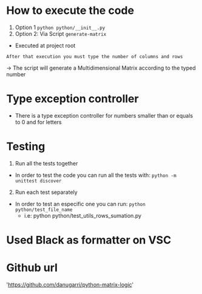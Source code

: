# How to execute the code

1. Option 1
    `python python/__init__.py`
2. Option 2: Via Script
    `generate-matrix`

* Executed at project root

`After that execution you must type the number of columns and rows`

-> The script will generate a Multidimensional Matrix according to the typed number

# Type exception controller

- There is a type exception controller for numbers smaller than or equals to 0 and for letters

# Testing
1. Run all the tests together
- In order to test the code you can run all the tests with:
    `python -m unittest discover`

2. Run each test separately
- In order to test an especific one you can run:
    `python python/test_file_name`
    - i.e: python python/test_utils_rows_sumation.py
    

# Used Black as formatter on VSC

# Github url
'https://github.com/danugarri/python-matrix-logic'
